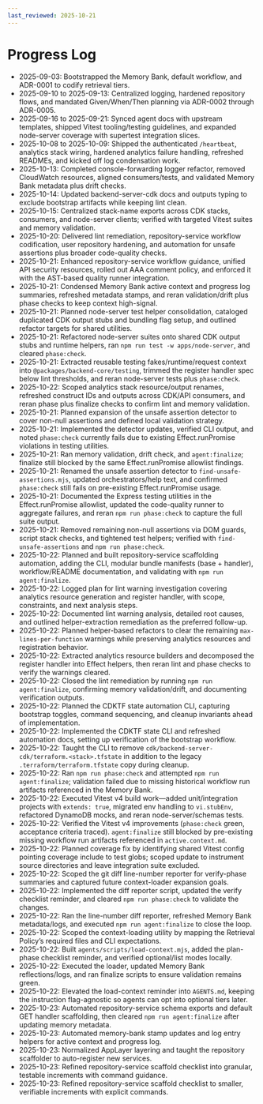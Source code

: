 ```yaml
---
last_reviewed: 2025-10-21
---
```


# Progress Log

- 2025-09-03: Bootstrapped the Memory Bank, default workflow, and ADR-0001 to codify retrieval tiers.
- 2025-09-10 to 2025-09-13: Centralized logging, hardened repository flows, and mandated Given/When/Then planning via ADR-0002 through ADR-0005.
- 2025-09-16 to 2025-09-21: Synced agent docs with upstream templates, shipped Vitest tooling/testing guidelines, and expanded node-server coverage with supertest integration slices.
- 2025-10-08 to 2025-10-09: Shipped the authenticated `/heartbeat`, analytics stack wiring, hardened analytics failure handling, refreshed READMEs, and kicked off log condensation work.
- 2025-10-13: Completed console-forwarding logger refactor, removed CloudWatch resources, aligned consumers/tests, and validated Memory Bank metadata plus drift checks.
- 2025-10-14: Updated backend-server-cdk docs and outputs typing to exclude bootstrap artifacts while keeping lint clean.
- 2025-10-15: Centralized stack-name exports across CDK stacks, consumers, and node-server clients; verified with targeted Vitest suites and memory validation.
- 2025-10-20: Delivered lint remediation, repository-service workflow codification, user repository hardening, and automation for unsafe assertions plus broader code-quality checks.
- 2025-10-21: Enhanced repository-service workflow guidance, unified API security resources, rolled out AAA comment policy, and enforced it with the AST-based quality runner integration.
- 2025-10-21: Condensed Memory Bank active context and progress log summaries, refreshed metadata stamps, and reran validation/drift plus phase checks to keep context high-signal.
- 2025-10-21: Planned node-server test helper consolidation, cataloged duplicated CDK output stubs and bundling flag setup, and outlined refactor targets for shared utilities.
- 2025-10-21: Refactored node-server suites onto shared CDK output stubs and runtime helpers, ran `npm run test -w apps/node-server`, and cleared `phase:check`.
- 2025-10-21: Extracted reusable testing fakes/runtime/request context into `@packages/backend-core/testing`, trimmed the register handler spec below lint thresholds, and reran node-server tests plus `phase:check`.
- 2025-10-22: Scoped analytics stack resource/output renames, refreshed construct IDs and outputs across CDK/API consumers, and reran phase plus finalize checks to confirm lint and memory validation.
- 2025-10-21: Planned expansion of the unsafe assertion detector to cover non-null assertions and defined local validation strategy.
- 2025-10-21: Implemented the detector updates, verified CLI output, and noted `phase:check` currently fails due to existing Effect.runPromise violations in testing utilities.
- 2025-10-21: Ran memory validation, drift check, and `agent:finalize`; finalize still blocked by the same Effect.runPromise allowlist findings.
- 2025-10-21: Renamed the unsafe assertion detector to `find-unsafe-assertions.mjs`, updated orchestrators/help text, and confirmed `phase:check` still fails on pre-existing Effect.runPromise usage.
- 2025-10-21: Documented the Express testing utilities in the Effect.runPromise allowlist, updated the code-quality runner to aggregate failures, and reran `npm run phase:check` to capture the full suite output.
- 2025-10-21: Removed remaining non-null assertions via DOM guards, script stack checks, and tightened test helpers; verified with `find-unsafe-assertions` and `npm run phase:check`.
- 2025-10-22: Planned and built repository-service scaffolding automation, adding the CLI, modular bundle manifests (base + handler), workflow/README documentation, and validating with `npm run agent:finalize`.
- 2025-10-22: Logged plan for lint warning investigation covering analytics resource generation and register handler, with scope, constraints, and next analysis steps.
- 2025-10-22: Documented lint warning analysis, detailed root causes, and outlined helper-extraction remediation as the preferred follow-up.
- 2025-10-22: Planned helper-based refactors to clear the remaining `max-lines-per-function` warnings while preserving analytics resources and registration behavior.
- 2025-10-22: Extracted analytics resource builders and decomposed the register handler into Effect helpers, then reran lint and phase checks to verify the warnings cleared.
- 2025-10-22: Closed the lint remediation by running `npm run agent:finalize`, confirming memory validation/drift, and documenting verification outputs.
- 2025-10-22: Planned the CDKTF state automation CLI, capturing bootstrap toggles, command sequencing, and cleanup invariants ahead of implementation.
- 2025-10-22: Implemented the CDKTF state CLI and refreshed automation docs, setting up verification of the bootstrap workflow.
- 2025-10-22: Taught the CLI to remove `cdk/backend-server-cdk/terraform.<stack>.tfstate` in addition to the legacy `.terraform/terraform.tfstate` copy during cleanup.
- 2025-10-22: Ran `npm run phase:check` and attempted `npm run agent:finalize`; validation failed due to missing historical workflow run artifacts referenced in the Memory Bank.
- 2025-10-22: Executed Vitest v4 build work—added unit/integration projects with `extends: true`, migrated env handling to `vi.stubEnv`, refactored DynamoDB mocks, and reran node-server/schemas tests.
- 2025-10-22: Verified the Vitest v4 improvements (`phase:check` green, acceptance criteria traced). `agent:finalize` still blocked by pre-existing missing workflow run artifacts referenced in `active.context.md`.
- 2025-10-22: Planned coverage fix by identifying shared Vitest config pointing coverage include to test globs; scoped update to instrument source directories and leave integration suite excluded.
- 2025-10-22: Scoped the git diff line-number reporter for verify-phase summaries and captured future context-loader expansion goals.
- 2025-10-22: Implemented the diff reporter script, updated the verify checklist reminder, and cleared `npm run phase:check` to validate the changes.
- 2025-10-22: Ran the line-number diff reporter, refreshed Memory Bank metadata/logs, and executed `npm run agent:finalize` to close the loop.
- 2025-10-22: Scoped the context-loading utility by mapping the Retrieval Policy’s required files and CLI expectations.
- 2025-10-22: Built `agents/scripts/load-context.mjs`, added the plan-phase checklist reminder, and verified optional/list modes locally.
- 2025-10-22: Executed the loader, updated Memory Bank reflections/logs, and ran finalize scripts to ensure validation remains green.
- 2025-10-22: Elevated the load-context reminder into `AGENTS.md`, keeping the instruction flag-agnostic so agents can opt into optional tiers later.
- 2025-10-23: Automated repository-service schema exports and default GET handler scaffolding, then cleared `npm run agent:finalize` after updating memory metadata.
- 2025-10-23: Automated memory-bank stamp updates and log entry helpers for active context and progress log.
- 2025-10-23: Normalized AppLayer layering and taught the repository scaffolder to auto-register new services.
- 2025-10-23: Refined repository-service scaffold checklist into granular, testable increments with command guidance.
- 2025-10-23: Refined repository-service scaffold checklist to smaller, verifiable increments with explicit commands.
